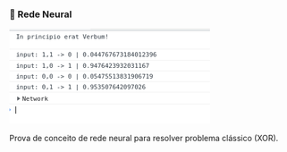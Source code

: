### 🤖 Rede Neural

<p align=''>
    <img src="image.png" >
</p>

Prova de conceito de rede neural para resolver problema clássico (XOR).


